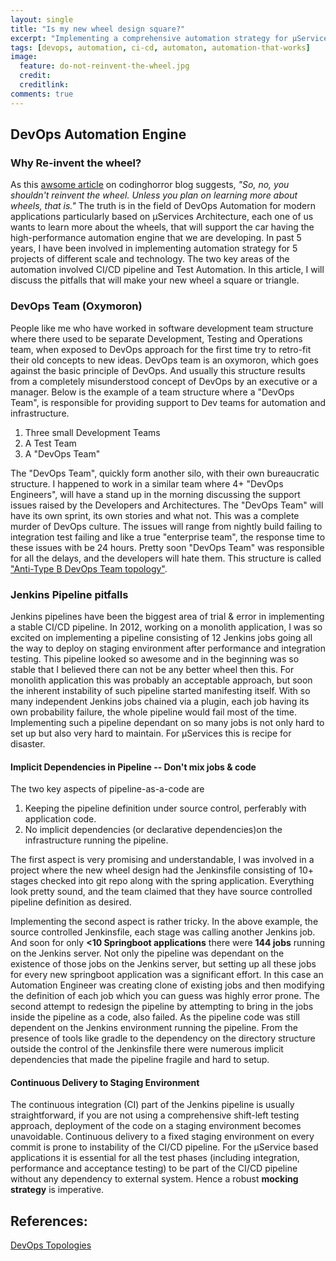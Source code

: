 ```yaml
---
layout: single
title: "Is my new wheel design square?"
excerpt: "Implementing a comprehensive automation strategy for µServices Architecture based application is like re-inventing the wheel, despite the fact that there are so many wheels out there. But nothing fits your exotic new car."
tags: [devops, automation, ci-cd, automaton, automation-that-works]
image:
  feature: do-not-reinvent-the-wheel.jpg
  credit: 
  creditlink: 
comments: true
---
```


## DevOps Automation Engine  

### Why Re-invent the wheel?

As this [awsome article](https://blog.codinghorror.com/dont-reinvent-the-wheel-unless-you-plan-on-learning-more-about-wheels/) on codinghorror blog suggests, _"So, no, you shouldn't reinvent the wheel. Unless you plan on learning more about wheels, that is."_
The truth is in the field of DevOps Automation for modern applications particularly based on µServices Architecture, each one of us wants to learn more about the wheels, that will support the car having the high-performance automation engine that we are developing. 
In past 5 years, I have been involved in implementing automation strategy for 5 projects of different scale and technology. The two key areas of the automation involved CI/CD pipeline and Test Automation. 
In this article, I will discuss the pitfalls that will make your new wheel a square or triangle.

### DevOps Team (Oxymoron) 
People like me who have worked in software development team structure where there used to be separate Development, Testing and Operations team, when exposed to DevOps approach for the first time try to retro-fit their old concepts to new ideas. 
DevOps team is an oxymoron, which goes against the basic principle of DevOps. And usually this structure results from a completely misunderstood concept of DevOps by an executive or a manager. 
Below is the example of a team structure where a "DevOps Team", is responsible for providing support to Dev teams for automation and infrastructure.

1. Three small Development Teams
2. A Test Team
3. A "DevOps Team"

The "DevOps Team", quickly form another silo, with their own bureaucratic structure. I happened to work in a similar team where 4+ "DevOps Engineers", will have a stand up in the morning discussing the support issues raised by the Developers and Architectures.
The "DevOps Team" will have its own sprint, its own stories and what not. This was a complete murder of DevOps culture. The issues will range from nightly build failing to integration test failing and like a true "enterprise team", the response time to these issues with be 24 hours.
Pretty soon "DevOps Team" was responsible for all the delays, and the developers will hate them. 
This structure is called ["Anti-Type B DevOps Team topology"](http://web.devopstopologies.com/#anti-types).  

### Jenkins Pipeline pitfalls

Jenkins pipelines have been the biggest area of trial & error in implementing a stable CI/CD pipeline. In 2012, working on a monolith application, I was so excited on implementing a pipeline consisting of 12 Jenkins jobs going all the way to deploy on staging environment after performance and integration testing.
This pipeline looked so awesome and in the beginning was so stable that I believed there can not be any better wheel then this.
For monolith application this was probably an acceptable approach, but soon the inherent instability of such pipeline started manifesting itself. With so many independent Jenkins jobs chained via a plugin, each job having its own probability failure, the whole pipeline would fail most of the time.
Implementing such a pipeline dependant on so many jobs is not only hard to set up but also very hard to maintain. For µServices this is recipe for disaster. 

#### Implicit Dependencies in Pipeline -- Don't mix jobs & code
The two key aspects of pipeline-as-a-code are 
1) Keeping the pipeline definition under source control, perferably with application code.
2) No implicit dependencies (or declarative dependencies)on the infrastructure running the pipeline.

The first aspect is very promising and understandable, I was involved in a project where the new wheel design had the Jenkinsfile consisting of 10+ stages checked into git repo along with the spring application. 
Everything look pretty sound, and the team claimed that they have source controlled pipeline definition as desired.

Implementing the second aspect is rather tricky. In the above example, the source controlled Jenkinsfile, each stage was calling another Jenkins job. And soon for only **<10 Springboot applications** there were **144 jobs** running on the Jenkins server.
Not only the pipeline was dependant on the existence of those jobs on the Jenkins server, but setting up all these jobs for every new springboot application was a significant effort. In this case an Automation Engineer was creating clone of existing jobs and then modifying the definition of each job which you can guess was highly error prone.
The second attempt to redesign the pipeline by attempting to bring in the jobs inside the pipeline as a code, also failed. As the pipeline code was still dependent on the Jenkins environment running the pipeline. From the presence of tools like gradle to the dependency on the directory structure outside the control of the Jenkinsfile there were numerous implicit dependencies that made the pipeline fragile and hard to setup.

#### Continuous Delivery to Staging Environment
The continuous integration (CI) part of the Jenkins pipeline is usually straightforward, if you are not using a comprehensive shift-left testing approach, deployment of the code on a staging environment becomes unavoidable. 
Continuous delivery to a fixed staging environment on every commit is prone to instability of the CI/CD pipeline. For the µService based applications it is essential for all the test phases (including integration, performance and acceptance testing) to be part of the CI/CD pipeline without any dependency to external system. Hence a robust **mocking strategy** is imperative.


## References:
[DevOps Topologies](http://web.devopstopologies.com)